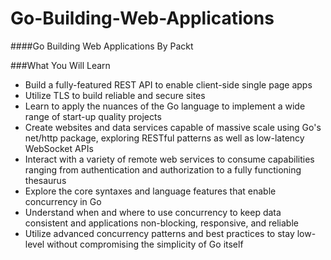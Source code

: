 # Go-Building-Web-Applications
####Go Building Web Applications By Packt 

###What You Will Learn

* Build a fully-featured REST API to enable client-side single page apps
* Utilize TLS to build reliable and secure sites
* Learn to apply the nuances of the Go language to implement a wide range of start-up quality projects
* Create websites and data services capable of massive scale using Go's net/http package, exploring RESTful patterns as well as low-latency WebSocket APIs
* Interact with a variety of remote web services to consume capabilities ranging from authentication and authorization to a fully functioning thesaurus
* Explore the core syntaxes and language features that enable concurrency in Go
* Understand when and where to use concurrency to keep data consistent and applications non-blocking, responsive, and reliable
* Utilize advanced concurrency patterns and best practices to stay low-level without compromising the simplicity of Go itself
